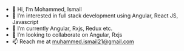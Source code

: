 - 👋 Hi, I’m Mohammed, Ismail
- 👀 I’m interested in full stack development using Angular, React JS, Javascript
- 🌱 I’m currently Angular, Rxjs, Redux etc.
- 💞️ I’m looking to collaborate on Angular, Rxjs
- 📫 Reach me  at muhammed.ismail21@gmail.com 



